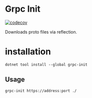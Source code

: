 # Grpc Init

[![codecov](https://codecov.io/gh/EvaldasZmitra/grpc-init/branch/master/graph/badge.svg?token=P86NM3X8SL)](https://codecov.io/gh/EvaldasZmitra/grpc-init)

Downloads proto files via reflection.

# installation

```
dotnet tool install --global grpc-init
```

## Usage

```
grpc-init https://address:port ./
```
